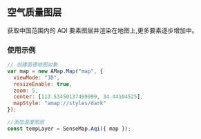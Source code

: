 ## 空气质量图层

获取中国范围内的 AQI 要素图层并渲染在地图上,更多要素逐步增加中。

### 使用示例

```js
// 创建高德地图对象
var map = new AMap.Map("map", {
  viewMode: "3D",
  resizeEnable: true,
  zoom: 5,
  center: [113.53450137499999, 34.44104525],
  mapStyle: "amap://styles/dark"
});

//添加温度图层
const tempLayer = SenseMap.Aqi({ map });
```
